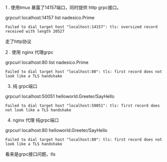1 . 使用tmux 暴露了14157端口，同时提供 http grpc接口。

grpcurl localhost:14157 list nadesico.Prime

```
Failed to dial target host "localhost:14157": tls: oversized record received with length 20527
```

走了http协议


2 . 使用 nginx 代理grpc

grpcurl localhost:80 list nadesico.Prime

```
Failed to dial target host "localhost:80": tls: first record does not look like a TLS handshake
```

3. 纯 grpc端口

grpcurl localhost:50051 helloworld.Greeter/SayHello

```
Failed to dial target host "localhost:50051": tls: first record does not look like a TLS handshake
```

4. nginx 代理 纯grpc端口

grpcurl localhost:80 helloworld.Greeter/SayHello

```
Failed to dial target host "localhost:80": tls: first record does not look like a TLS handshake
```

看来是grpc接口问题，tls
